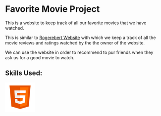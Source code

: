 <h1>Favorite Movie Project</h2>

<p>This is a website to keep track of all our favorite movies that we have watched.</p>
<p>This is similar to <a href="https://www.rogerebert.com/">Rogerebert Website</a> with which we keep a track of all the movie reviews and ratings watched by the the owner of the website.</p>
<p>We can use the website in order to recommend to pur friends when they ask us for a good movie to watch.</p>


<h2>Skills Used:</h2>

<img src="icons8-html.svg" alt = "HTML">